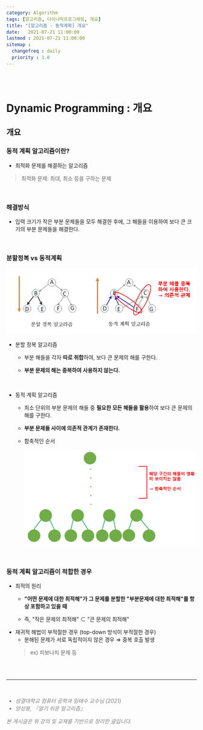 ```yaml
---
category: Algorithm
tags: [알고리즘, 다이나믹프로그래밍, 개요]
title: "[알고리즘 - 동적계획] 개요"
date:   2021-07-21 11:00:00 
lastmod : 2021-07-21 11:00:00
sitemap :
  changefreq : daily
  priority : 1.0
---
```


<br/><br/>

# Dynamic Programming : 개요

## 개요

### 동적 계획 알고리즘이란?

- 최적화 문제를 해결하는 알고리즘

> 최적화 문제: 최대, 최소 등을 구하는 문제

<br>

### 해결방식

- 입력 크기가 작은 부분 문제들을 모두 해결한 후에, 그 해들을 이용하여 보다 큰 크기의 부분 문제들을 해결한다.

<br>

### 분할정복 vs 동적계획

![분할정복과 동적계획](/assets/img/2021-07-20-ALGORITHM_DP_Begin/Untitled_47.png)

- 분할 정복 알고리즘
  - 부분 해들을 각자 **따로 취합**하여, 보다 큰 문제의 해를 구한다.

  - **부분 문제의 해는 중복하여 사용하지 않는다.**

<br>

- 동적 계획 알고리즘
  - 최소 단위의 부분 문제의 해들 중 **필요한 모든 해들을 활용**하여 보다 큰 문제의 해를 구한다.
  - **부분 문제들 사이에 의존적 관계가 존재한다.**
  - 함축적인 순서

    ![동적계획](/assets/img/2021-07-20-ALGORITHM_DP_Begin/Untitled_48.png)

<br>

### 동적 계획 알고리즘이 적합한 경우

- 최적의 원리
  - **"어떤 문제에 대한 최적해"가 그 문제를 분할한 "부분문제에 대한 최적해"를 항상 포함하고 있을 때**

  - 즉, "작은 문제의 최적해" ⊂ "큰 문제의 최적해"
- 재귀적 해법이 부적절한 경우 (top-down 방식이 부적절한 경우)
  - 분해된 문제가 서로 독립적이지 않은 경우 ⇒ 중복 호출 발생  
  > ex) 피보나치 문제 등

<br><br>

---

<br>
<div style="font-style: italic;color: gray;">
  <ul>
    <li>성결대학교 컴퓨터 공학과 임태수 교수님 (2021)</li>
    <li>양성봉, 『알기 쉬운 알고리즘』</li>
  </ul>
  본 게시글은 위 강의 및 교재를 기반으로 정리한 글입니다.
</div>